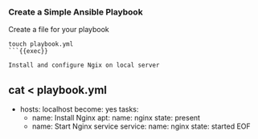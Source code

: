 ### Create a Simple Ansible Playbook
Create a file for your playbook
```
touch playbook.yml
```{{exec}}

Install and configure Ngix on local server
```
cat <<EOF > playbook.yml
---
- hosts: localhost
  become: yes
  tasks:
    - name: Install Nginx
      apt:
        name: nginx
        state: present
    - name: Start Nginx service
      service:
        name: nginx
        state: started
EOF
```{{exec}}